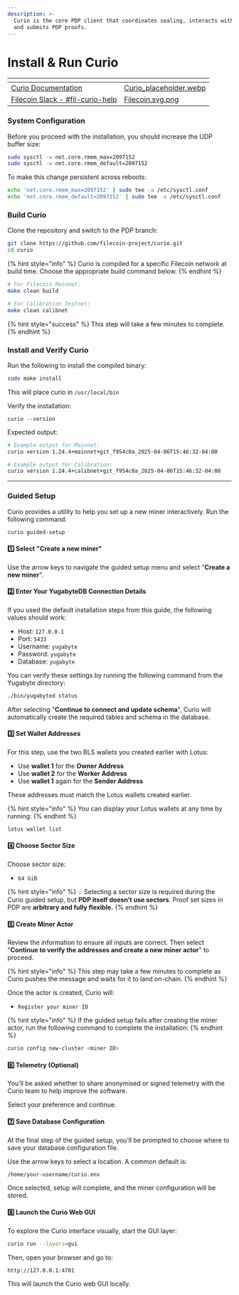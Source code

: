 ```yaml
---
description: >-
  Curio is the core PDP client that coordinates sealing, interacts with Lotus
  and submits PDP proofs.
---
```


# Install & Run Curio

<table data-view="cards"><thead><tr><th></th><th data-hidden data-card-cover data-type="files"></th></tr></thead><tbody><tr><td><a href="https://docs.curiostorage.org/">Curio Documentation</a></td><td><a href="../../.gitbook/assets/Curio_placeholder.webp">Curio_placeholder.webp</a></td></tr><tr><td><a href="https://filecoinproject.slack.com/archives/C06LF5YP8S3">Filecoin Slack - #fil-curio-help</a></td><td><a href="../../.gitbook/assets/Filecoin.svg.png">Filecoin.svg.png</a></td></tr></tbody></table>

### System Configuration

Before you proceed with the installation, you should increase the UDP buffer size:

```sh
sudo sysctl -w net.core.rmem_max=2097152
sudo sysctl -w net.core.rmem_default=2097152
```

To make this change persistent across reboots:

```sh
echo 'net.core.rmem_max=2097152' | sudo tee -a /etc/sysctl.conf
echo 'net.core.rmem_default=2097152' | sudo tee -a /etc/sysctl.conf
```

### Build Curio

Clone the repository and switch to the PDP branch:

```sh
git clone https://github.com/filecoin-project/curio.git
cd curio
```

{% hint style="info" %}
Curio is compiled for a specific Filecoin network at build time. Choose the appropriate build command below.
{% endhint %}

```sh
# For Filecoin Mainnet:
make clean build

# For Calibration Testnet:
make clean calibnet
```

{% hint style="success" %}
This step will take a few minutes to complete.
{% endhint %}

### Install and Verify Curio

Run the following to install the compiled binary:

```sh
sudo make install
```

This will place curio in `/usr/local/bin`

Verify the installation:

```shell
curio --version
```

Expected output:

```sh
# Example output for Mainnet:
curio version 1.24.4+mainnet+git_f954c0a_2025-04-06T15:46:32-04:00

# Example output for Calibration:
curio version 1.24.4+calibnet+git_f954c0a_2025-04-06T15:46:32-04:00
```

***

### Guided Setup

Curio provides a utility to help you set up a new miner interactively. Run the following command:

```sh
curio guided-setup
```

#### 1️⃣ Select "Create a new miner"

Use the arrow keys to navigate the guided setup menu and select "**Create a new miner**".

#### 2️⃣ Enter Your YugabyteDB Connection Details

If you used the default installation steps from this guide, the following values should work:

* Host: `127.0.0.1`
* Port: `5433`
* Username: `yugabyte`
* Password: `yugabyte`
* Database: `yugabyte`

You can verify these settings by running the following command from the Yugabyte directory:

```sh
./bin/yugabyted status
```

After selecting "**Continue to connect and update schema**", Curio will automatically create the required tables and schema in the database.

#### 3️⃣ Set Wallet Addresses

For this step, use the two BLS wallets you created earlier with Lotus:

* Use **wallet 1** for the **Owner Address**
* Use **wallet 2** for the **Worker Address**
* Use **wallet 1** again for the **Sender Address**

These addresses must match the Lotus wallets created earlier.

{% hint style="info" %}
You can display your Lotus wallets at any time by running:
{% endhint %}

```sh
lotus wallet list
```

#### 4️⃣ Choose Sector Size

Choose sector size:

* `64 GiB`

{% hint style="info" %}
💡 Selecting a sector size is required during the Curio guided setup, but **PDP itself doesn’t use sectors**. Proof set sizes in PDP are **arbitrary and fully flexible.**
{% endhint %}

#### 5️⃣ Create Miner Actor

Review the information to ensure all inputs are correct. Then select "**Continue to verify the addresses and create a new miner actor**" to proceed.

{% hint style="info" %}
This step may take a few minutes to complete as Curio pushes the message and waits for it to land on-chain.
{% endhint %}

Once the actor is created, Curio will:

* `Register your miner ID`

{% hint style="info" %}
If the guided setup fails after creating the miner actor, run the following command to complete the installation:
{% endhint %}

```sh
curio config new-cluster <miner ID>
```

#### 6️⃣ Telemetry (Optional)

You’ll be asked whether to share anonymised or signed telemetry with the Curio team to help improve the software.

Select your preference and continue.

#### 7️⃣ Save Database Configuration

At the final step of the guided setup, you’ll be prompted to choose where to save your database configuration file.

Use the arrow keys to select a location. A common default is:

```sh
/home/your-username/curio.env
```

Once selected, setup will complete, and the miner configuration will be stored.

#### 8️⃣ Launch the Curio Web GUI

To explore the Curio interface visually, start the GUI layer:

```sh
curio run --layers=gui
```

Then, open your browser and go to:

```sh
http://127.0.0.1:4701
```

This will launch the Curio web GUI locally.
